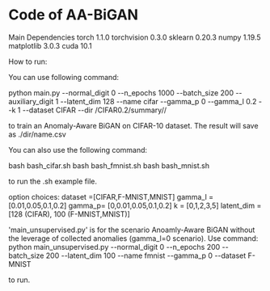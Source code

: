 # Code of AA-BiGAN
Main Dependencies
torch 1.1.0
torchvision 0.3.0
sklearn 0.20.3
numpy 1.19.5
matplotlib 3.0.3
cuda 10.1


How to run:

You can use following command:

python main.py --normal_digit 0 --n_epochs 1000 --batch_size 200 --auxiliary_digit 1 --latent_dim 128 --name cifar --gamma_p 0 --gamma_l 0.2 --k 1 --dataset CIFAR --dir /CIFAR0.2/summary//

to train an Anomaly-Aware BiGAN on CIFAR-10 dataset. The result will save as  ./dir/name.csv

You can also use the following command:

bash bash_cifar.sh
bash bash_fmnist.sh
bash bash_mnist.sh

to run the .sh example file.


option choices:
dataset =[CIFAR,F-MNIST,MNIST]
gamma_l = [0.01,0.05,0.1,0.2]
gamma_p= [0,0.01,0.05,0.1,0.2]
k = [0,1,2,3,5]
latent_dim = [128 (CIFAR), 100 (F-MNIST,MNIST)]	



'main_unsupervised.py'  is for the scenario Anoamly-Aware BiGAN without the leverage of collected anomalies (gamma_l=0 scenario). 
Use command:
python main_unsupervised.py --normal_digit 0 --n_epochs 200 --batch_size 200  --latent_dim 100 --name fmnist --gamma_p 0  --dataset F-MNIST 

to run.
